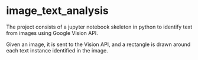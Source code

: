 # image_text_analysis
The project consists of a jupyter notebook skeleton in python to identify text from images using Google Vision API. 

Given an image, it is sent to the Vision API, and a rectangle is drawn around each text instance identified in the image. 
